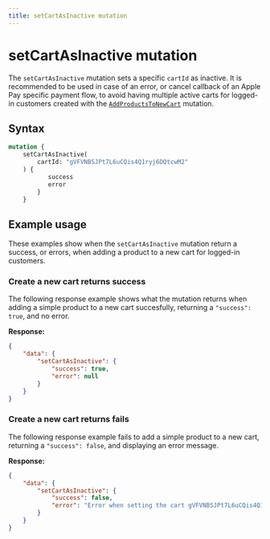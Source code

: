 ```yaml
---
title: setCartAsInactive mutation
---
```


# setCartAsInactive mutation

The `setCartAsInactive` mutation sets a specific `cartId` as inactive. It is recommended to be used in case of an error, or cancel callback of an Apple Pay specific payment flow, to avoid having multiple active carts for logged-in customers created with the [`AddProductsToNewCart`](add-products-new-cart.md) mutation.

## Syntax

```graphql
mutation {
    setCartAsInactive(
        cartId: "gVFVNBSJPt7L6uCQis4Q1ryj6DQtcwM2"
    ) {
           success
           error 
        }
    }
```

## Example usage

These examples show when the `setCartAsInactive` mutation return a success, or errors, when adding a product to a new cart for logged-in customers.

### Create a new cart returns success

The following response example shows what the mutation returns when adding a simple product to a new cart succesfully, returning a `"success": true`, and no error.

**Response:**

```json
{
    "data": {
        "setCartAsInactive": {
            "success": true,
            "error": null
        }
    }
}
```

### Create a new cart returns fails

The following response example fails to add a simple product to a new cart, returning a `"success": false`, and displaying an error message.

**Response:**

```json
{
    "data": {
        "setCartAsInactive": {
            "success": false,
            "error": "Error when setting the cart gVFVNBSJPt7L6uCQis4Q1ryj6QtcwM2 as inactive - No such entity with cartId = "
        }
    }
}
```
